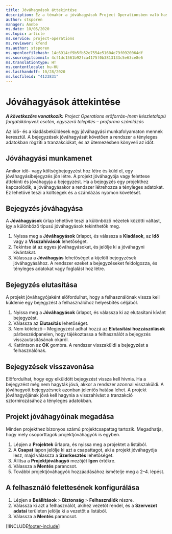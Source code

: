 ```yaml
---
title: Jóváhagyások áttekintése
description: Ez a témakör a jóváhagyások Project Operationsben való használatáról nyújt tájékoztatást.
author: stsporen
manager: Annbe
ms.date: 10/05/2020
ms.topic: article
ms.service: project-operations
ms.reviewer: kfend
ms.author: stsporen
ms.openlocfilehash: 14c6914cf9b5fb52e7554e51604e79f0920064df
ms.sourcegitcommit: 4cf1dc1561b92fca4175f0b3813133c5e63ce8e6
ms.translationtype: HT
ms.contentlocale: hu-HU
ms.lasthandoff: 10/28/2020
ms.locfileid: "4123831"
---
```

# <a name="approvals-overview"></a>Jóváhagyások áttekintése

_**A következőre vonatkozik:** Project Operations erőforrás-/nem készletalapú forgatókönyvek esetén, egyszerű telepítés – proforma számlázás_

Az idő- és a kiadásbeküldések egy jóváhagyási munkafolyamaton mennek keresztül. A bejegyzések jóváhagyását követően a rendszer a tényleges adatokban rögzíti a tranzakciókat, és az ütemezésben könyveli az időt.

## <a name="approvals-workflow"></a>Jóváhagyási munkamenet
Amikor idő- vagy költségbejegyzést hoz létre és küld el, egy jóváhagyásibejegyzés jön létre. A projekt jóváhagyója vagy felettese áttekinti és jóváhagyja a bejegyzést. Ha a bejegyzés egy projekthez kapcsolódik, a jóváhagyásakor a rendszer létrehozza a tényleges adatokat. Ez lehetővé teszi a költségek és a számlázás nyomon követését. 

## <a name="approve-an-entry"></a>Bejegyzés jóváhagyása
A **Jóváhagyások** űrlap lehetővé teszi a különböző nézetek közötti váltást, így a különböző típusú jóváhagyások tekinthetők meg.
  
1. Nyissa meg a **Jóváhagyások** űrlapot, és válassza a **Kiadások**, az **Idő** vagy a **Visszahívások** lehetőséget.
2. Tekintse át az egyes jóváhagyásokat, és jelölje ki a jóváhagyni kívántakat.
3. Válassza a **Jóváhagyás** lehetőséget a kijelölt bejegyzések jóváhagyásához.
A rendszer ezeket a bejegyzéseket feldolgozza, és tényleges adatokat vagy foglalást hoz létre.

## <a name="reject-an-entry"></a>Bejegyzés elutasítása
A projekt jóváhagyójaként előfordulhat, hogy a felhasználónak vissza kell küldenie egy bejegyzést a felhasználóhoz helyesbítés céljából.
  
1. Nyissa meg a **Jóváhagyások** űrlapot, és válassza ki az elutasítani kívánt bejegyzést. 
2. Válassza az **Elutasítás** lehetőséget.
3. Nem kötelező – Megjegyzést adhat hozzá az **Elutasítási hozzászólások** párbeszédpanelen, hogy tájékoztassa a felhasználót a bejegyzés visszautasításának okáról.
4. Kattintson az **OK** gombra. A rendszer visszaküldi a bejegyzést a felhasználónak.
  
## <a name="recall-entries"></a>Bejegyzések visszavonása
Előfordulhat, hogy egy elküldött bejegyzést vissza kell hívnia. Ha a bejegyzést még nem hagyták jóvá, akkor a rendszer azonnal visszaküldi. A jóváhagyott bejegyzésnek azonban jelentős hatása lehet. A projekt jóváhagyójának jóvá kell hagynia a visszahívást a tranzakció sztornírozásához a tényleges adatokban.

## <a name="specify-project-approvers"></a>Projekt jóváhagyóinak megadása
Minden projekthez bizonyos számú projektcsapattag tartozik. Megadhatja, hogy mely csoporttagok projektjóváhagyók is egyben.

1. Lépjen a **Projektek** űrlapra, és nyissa meg a projektet a listából.
2. A **Csapat** lapon jelölje ki azt a csapattagot, aki a projekt jóváhagyója lesz, majd válassza a **Szerkesztés** lehetőséget.
3. Állítsa a **Projektjóváhagyó** mezőjét **Igen** értékre.
4. Válassza a **Mentés** parancsot.
5. További projektjóváhagyók hozzáadásához ismételje meg a 2–4. lépést.

## <a name="configure-the-users-manager"></a>A felhasználó felettesének konfigurálása

1. Lépjen a **Beállítások** > **Biztonság** > **Felhasználók** részre.
2. Válassza ki azt a felhasználót, akihez vezetőt rendel, és a **Szervezet adatai** területen jelölje ki a vezetőt a listából. 
3. Válassza a **Mentés** parancsot.




[!INCLUDE[footer-include](../includes/footer-banner.md)]